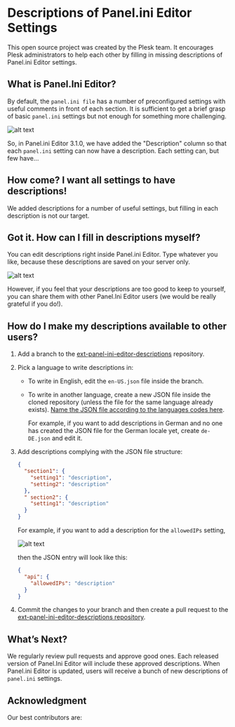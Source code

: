 # Descriptions of Panel.ini Editor Settings

This open source project was created by the Plesk team. It encourages Plesk administrators to help each other by filling 
in missing descriptions of Panel.ini Editor settings.

## What is Panel.Ini Editor?

By default, the `panel.ini file` has a number of preconfigured settings with useful comments in front of each section. 
It is sufficient to get a brief grasp of basic `panel.ini` settings but not enough for something more challenging. 

![alt text](https://github.com/Eevee-chan/ext-panel-ini-editor-descriptions/blob/master/Img/1.bmp)

So, in Panel.ini Editor 3.1.0, we have added the "Description" column so that each `panel.ini` setting can now have a description. 
Each setting can, but few have…

## How come? I want all settings to have descriptions!

We added descriptions for a number of useful settings, but filling in each description is not our target.

## Got it. How can I fill in descriptions myself?

You can edit descriptions right inside Panel.ini Editor. Type whatever you like, because these descriptions are saved on your server only.

![alt text](https://github.com/Eevee-chan/ext-panel-ini-editor-descriptions/blob/master/Img/2.bmp)

However, if you feel that your descriptions are too good to keep to yourself, you can share them with other Panel.Ini Editor users (we would be really grateful if you do!).

## How do I make my descriptions available to other users?

1. Add a branch to the [ext-panel-ini-editor-descriptions](https://github.com/plesk/ext-panel-ini-editor-descriptions) repository.
2. Pick a language to write descriptions in:
    * To write in English, edit the `en-US.json` file inside the branch.
    * To write in another language, create a new JSON file inside the cloned repository (unless the file for the same language already exists). 
    [Name the JSON file according to the languages codes here](https://docs.plesk.com/en-US/onyx/localization-guide/appendix-locale-codes.64474/). 
    
        For example, if you want to add descriptions in German and no one has created the JSON file for the German locale yet, create `de-DE.json` and edit it.
3. Add descriptions complying with the JSON file structure:

    ````json
    {
      "section1": {
        "setting1": "description",
        "setting2": "description"
      },
      " section2": {
        "setting1": "description"
      }
    }
    ````

    For example, if you want to add a description for the `allowedIPs` setting,
    
    ![alt text](https://github.com/Eevee-chan/ext-panel-ini-editor-descriptions/blob/master/Img/3.bmp)
        
    then the JSON entry will look like this:        

    ````json
    {
      "api": {
        "allowedIPs": "description"
      }
    }
    ````

4. Commit the changes to your branch and then create a pull request to the [ext-panel-ini-editor-descriptions repository](https://github.com/plesk/ext-panel-ini-editor-descriptions).

## What’s Next?

We regularly review pull requests and approve good ones. Each released version of Panel.Ini Editor will include these approved descriptions. 
When Panel.ini Editor is updated, users will receive a bunch of new descriptions of `panel.ini` settings. 

## Acknowledgment 

Our best contributors are:
